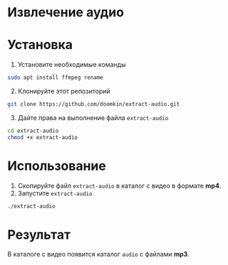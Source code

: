 # Извлечение аудио

# Установка

1. Установите необходимые команды
```bash
sudo apt install ffmpeg rename
```

2. Клонируйте этот репозиторий
```bash
git clone https://github.com/doomkin/extract-audio.git
```

3. Дайте права на выполнение файла `extract-audio`
```bash
cd extract-audio
chmod +x extract-audio
```

# Использование

1. Скопируйте файл `extract-audio` в каталог с видео в формате **mp4**.
2. Запустите `extract-audio`
```bash
./extract-audio
```

# Результат

В каталоге с видео появится каталог `audio` с файлами **mp3**.
